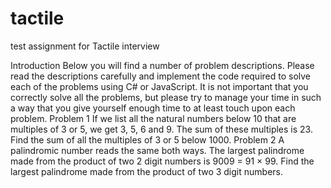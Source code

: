 # tactile
test assignment for Tactile interview

Introduction 
Below you will find a number of problem descriptions. Please read the descriptions carefully and implement the code required to solve each of the problems using C# or JavaScript. 
It is not important that you correctly solve all the problems, but please try to manage your time in such a way that you give yourself enough time to at least touch upon each problem. 
Problem 1 
If we list all the natural numbers below 10 that are multiples of 3 or 5, we get 3, 5, 6 and 9. The sum of these multiples is 23. 
Find the sum of all the multiples of 3 or 5 below 1000. 
Problem 2 
A palindromic number reads the same both ways. The largest palindrome made from the product of two 2 digit numbers is 9009 = 91 × 99. 
Find the largest palindrome made from the product of two 3 digit numbers. 
